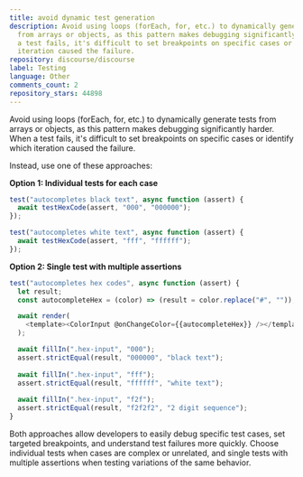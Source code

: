 ```yaml
---
title: avoid dynamic test generation
description: Avoid using loops (forEach, for, etc.) to dynamically generate tests
  from arrays or objects, as this pattern makes debugging significantly harder. When
  a test fails, it's difficult to set breakpoints on specific cases or identify which
  iteration caused the failure.
repository: discourse/discourse
label: Testing
language: Other
comments_count: 2
repository_stars: 44898
---
```


Avoid using loops (forEach, for, etc.) to dynamically generate tests from arrays or objects, as this pattern makes debugging significantly harder. When a test fails, it's difficult to set breakpoints on specific cases or identify which iteration caused the failure.

Instead, use one of these approaches:

**Option 1: Individual tests for each case**
```javascript
test("autocompletes black text", async function (assert) {
  await testHexCode(assert, "000", "000000");
});

test("autocompletes white text", async function (assert) {
  await testHexCode(assert, "fff", "ffffff");
});
```

**Option 2: Single test with multiple assertions**
```javascript
test("autocompletes hex codes", async function (assert) {
  let result;
  const autocompleteHex = (color) => (result = color.replace("#", ""));

  await render(
    <template><ColorInput @onChangeColor={{autocompleteHex}} /></template>
  );

  await fillIn(".hex-input", "000");
  assert.strictEqual(result, "000000", "black text");
  
  await fillIn(".hex-input", "fff");
  assert.strictEqual(result, "ffffff", "white text");
  
  await fillIn(".hex-input", "f2f");
  assert.strictEqual(result, "f2f2f2", "2 digit sequence");
}
```

Both approaches allow developers to easily debug specific test cases, set targeted breakpoints, and understand test failures more quickly. Choose individual tests when cases are complex or unrelated, and single tests with multiple assertions when testing variations of the same behavior.